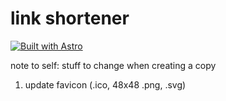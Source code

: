# link shortener

[![Built with Astro](https://astro.badg.es/v2/built-with-astro/tiny.svg)](https://astro.build)

note to self: stuff to change when creating a copy

1. update favicon (.ico, 48x48 .png, .svg)

